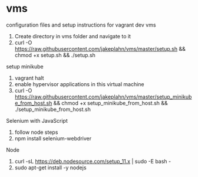 # vms
configuration files and setup instructions for vagrant dev vms

1. Create directory in vms folder and navigate to it
1. curl -O https://raw.githubusercontent.com/jakeplahn/vms/master/setup.sh && chmod +x setup.sh && ./setup.sh

setup minikube
1. vagrant halt
1. enable hypervisor applications in this virtual machine
1. curl -O https://raw.githubusercontent.com/jakeplahn/vms/master/setup_minikube_from_host.sh && chmod +x setup_minikube_from_host.sh && ./setup_minikube_from_host.sh

Selenium with JavaScript
1. follow node steps
1. npm install selenium-webdriver

Node
1. curl -sL https://deb.nodesource.com/setup_11.x | sudo -E bash -
1. sudo apt-get install -y nodejs
